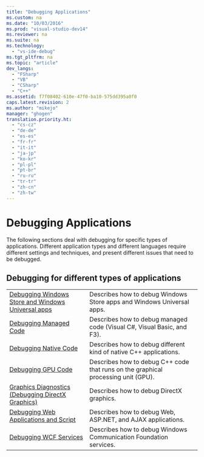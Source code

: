 ```yaml
---
title: "Debugging Applications"
ms.custom: na
ms.date: "10/03/2016"
ms.prod: "visual-studio-dev14"
ms.reviewer: na
ms.suite: na
ms.technology: 
  - "vs-ide-debug"
ms.tgt_pltfrm: na
ms.topic: "article"
dev_langs: 
  - "FSharp"
  - "VB"
  - "CSharp"
  - "C++"
ms.assetid: f7f08402-610e-47f0-ba10-575dd395a0f0
caps.latest.revision: 2
ms.author: "mikejo"
manager: "ghogen"
translation.priority.ht: 
  - "cs-cz"
  - "de-de"
  - "es-es"
  - "fr-fr"
  - "it-it"
  - "ja-jp"
  - "ko-kr"
  - "pl-pl"
  - "pt-br"
  - "ru-ru"
  - "tr-tr"
  - "zh-cn"
  - "zh-tw"
---
```

# Debugging Applications
The following sections deal with debugging for specific types of applications. Different application types and different languages require different settings and techniques, and present different issues that need to be debugged.  
  
## Debugging for different types of applications  
  
|||  
|-|-|  
|[Debugging Windows Store and Windows Universal apps](../VS_debugger/debugging-windows-store-and-windows-universal-apps.md)|Describes how to debug Windows Store apps and Windows Universal apps.|  
|[Debugging Managed Code](../VS_debugger/debugging-managed-code.md)|Describes how to debug managed code (Visual C#, Visual Basic, and F3).|  
|[Debugging Native Code](../VS_debugger/debugging-native-code.md)|Describes how to debug different kind of native C++ applications.|  
|[Debugging GPU Code](../VS_debugger/debugging-gpu-code.md)|Describes how to debug C++ code that runs on the graphical processing unit (GPU).|  
|[Graphics Diagnostics (Debugging DirectX Graphics)](../VS_debugger/visual-studio-graphics-diagnostics.md)|Describes how to debug DirectX graphics.|  
|[Debugging Web Applications and Script](../VS_debugger/debugging-web-applications-and-script.md)|Describes how to debug Web, ASP.NET, and AJAX applications.|  
|[Debugging WCF Services](../VS_debugger/debugging-wcf-services.md)|Describes how to debug Windows Communication Foundation services.|
